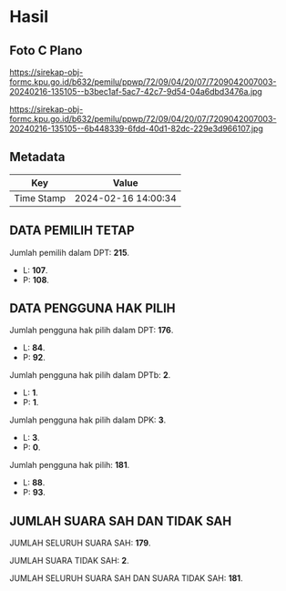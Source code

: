 # Hasil

## Foto C Plano

https://sirekap-obj-formc.kpu.go.id/b632/pemilu/ppwp/72/09/04/20/07/7209042007003-20240216-135105--b3bec1af-5ac7-42c7-9d54-04a6dbd3476a.jpg

https://sirekap-obj-formc.kpu.go.id/b632/pemilu/ppwp/72/09/04/20/07/7209042007003-20240216-135105--6b448339-6fdd-40d1-82dc-229e3d966107.jpg


## Metadata

| Key        | Value               |
| ---------- | ------------------- |
| Time Stamp | 2024-02-16 14:00:34 |


## DATA PEMILIH TETAP

Jumlah pemilih dalam DPT: **215**.
 * L: **107**.
 * P: **108**.

## DATA PENGGUNA HAK PILIH

Jumlah pengguna hak pilih dalam DPT: **176**.
 * L: **84**.
 * P: **92**.

Jumlah pengguna hak pilih dalam DPTb: **2**.
 * L: **1**.
 * P: **1**.

Jumlah pengguna hak pilih dalam DPK: **3**.
 * L: **3**.
 * P: **0**.

Jumlah pengguna hak pilih: **181**.
 * L: **88**.
 * P: **93**.

## JUMLAH SUARA SAH DAN TIDAK SAH

JUMLAH SELURUH SUARA SAH: **179**.

JUMLAH SUARA TIDAK SAH: **2**.

JUMLAH SELURUH SUARA SAH DAN SUARA TIDAK SAH: **181**.


